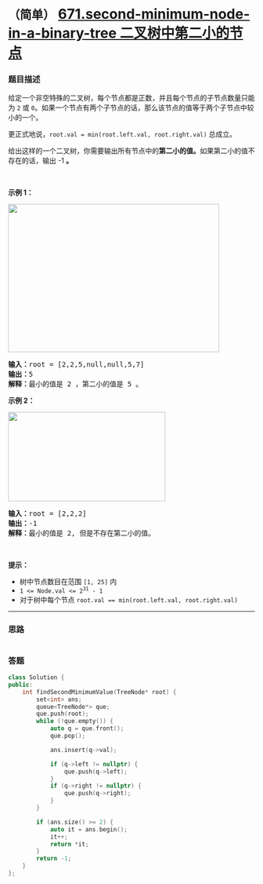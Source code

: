 # `（简单）` [671.second-minimum-node-in-a-binary-tree 二叉树中第二小的节点](https://leetcode-cn.com/problems/second-minimum-node-in-a-binary-tree/)

### 题目描述
<p>给定一个非空特殊的二叉树，每个节点都是正数，并且每个节点的子节点数量只能为&nbsp;<code>2</code>&nbsp;或&nbsp;<code>0</code>。如果一个节点有两个子节点的话，那么该节点的值等于两个子节点中较小的一个。</p>

<p>更正式地说，<code>root.val = min(root.left.val, root.right.val)</code> 总成立。</p>

<p>给出这样的一个二叉树，你需要输出所有节点中的<strong>第二小的值。</strong>如果第二小的值不存在的话，输出 -1 <strong>。</strong></p>

<p>&nbsp;</p>

<p><strong>示例 1：</strong></p>
<img style="width: 431px; height: 302px;" src="https://assets.leetcode.com/uploads/2020/10/15/smbt1.jpg" alt="">
<pre><strong>输入：</strong>root = [2,2,5,null,null,5,7]
<strong>输出：</strong>5
<strong>解释：</strong>最小的值是 2 ，第二小的值是 5 。
</pre>

<p><strong>示例 2：</strong></p>
<img style="width: 321px; height: 182px;" src="https://assets.leetcode.com/uploads/2020/10/15/smbt2.jpg" alt="">
<pre><strong>输入：</strong>root = [2,2,2]
<strong>输出：</strong>-1
<strong>解释：</strong>最小的值是 2, 但是不存在第二小的值。
</pre>

<p>&nbsp;</p>

<p><strong>提示：</strong></p>

<ul>
	<li>树中节点数目在范围 <code>[1, 25]</code> 内</li>
	<li><code>1 &lt;= Node.val &lt;= 2<sup>31</sup> - 1</code></li>
	<li>对于树中每个节点 <code>root.val == min(root.left.val, root.right.val)</code></li>
</ul>


---
### 思路
```
```



### 答题
``` C++
class Solution {
public:
    int findSecondMinimumValue(TreeNode* root) {
        set<int> ans;
        queue<TreeNode*> que;
        que.push(root);
        while (!que.empty()) {
            auto q = que.front();
            que.pop();

            ans.insert(q->val);

            if (q->left != nullptr) {
                que.push(q->left);
            }
            if (q->right != nullptr) {
                que.push(q->right);
            }
        }

        if (ans.size() >= 2) {
            auto it = ans.begin();
            it++;
            return *it;
        }
        return -1;
    }
};
```




